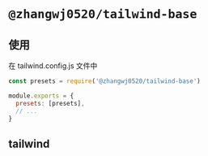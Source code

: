 # `@zhangwj0520/tailwind-base`

## 使用

在 tailwind.config.js 文件中

```js
const presets = require('@zhangwj0520/tailwind-base')

module.exports = {
  presets: [presets],
  // ...
}
```

## tailwind
